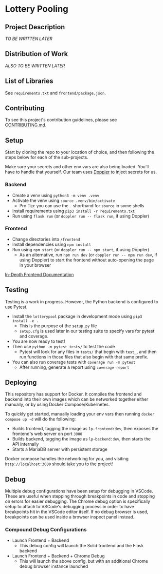 # Lottery Pooling

## Project Description

*TO BE WRITTEN LATER*

## Distribution of Work

*ALSO TO BE WRITTEN LATER*

## List of Libraries

See `requirements.txt` and `frontend/package.json`.

## Contributing

To see this project's contribution guidelines, please see [CONTRIBUTING.md](./CONTRIBUTING.md).

## Setup

Start by cloning the repo to your location of choice, and then following the steps below for each of the sub-projects.

Make sure your secrets and other env vars are also being loaded. You'll have to handle that yourself. Our team uses [Doppler][doppler] to inject secrets for us.

### Backend

- Create a venv using `python3 -m venv .venv`
- Activate the venv using `source .venv/bin/activate`
  - Pro Tip: you can use the `.` shorthand for `source` in some shells
- Install requirements using `pip3 install -r requirements.txt`
- Run using `flask run` (or `doppler run -- flask run`, if using Doppler)

### Frontend

- Change directories into `/frontend`
- Install dependencies using `npm install`
- Run using `npm start` (or `doppler run -- npm start`, if using Doppler)
  - As an alternative, run `npm run dev` (or `doppler run -- npm run dev`, if using Doppler) to start the frontend without auto-opening the page in your browser

[In-Depth Frontend Documentation](frontend/README.md)

## Testing

Testing is a work in progress. However, the Python backend is configured to use Pytest.

- Install the `lotterypool` package in development mode using `pip3 install -e .`
  - This is the purpose of the `setup.py` file
  - `setup.cfg` is used later in our testing suite to specify vars for pytest and coverage.
- You are now ready to test!
- Then use `python -m pytest tests/` to test the code
  - Pytest will look for any files in `tests/` that begin with `test_`, and then run functions in those files that also begin with that same prefix.
- You can also run coverage tests with `coverage run -m pytest`
  - After running, generate a report using `coverage report`

## Deploying

This repository has support for Docker. It compiles the frontend and backend into their own images which can be networked together either manually, or by using Docker Compose/Kubernetes.

To quickly get started, manually loading your env vars then running `docker compose up -d` will do the following:

- Builds frontend, tagging the image as `lp-frontend:dev`, then exposes the frontend's web server on port `3000`
- Builds backend, tagging the image as `lp-backend:dev`, then starts the API internally
- Starts a MariaDB server with persistent storage

Docker compose handles the networking for you, and visiting `http://localhost:3000` should take you to the project!

## Debug

Multiple debug configurations have been setup for debugging in VSCode. These are useful when stepping through breakpoints in code and stopping on errors for easier debugging. The Chrome debug option is specifically setup to attach to VSCode's debugging process in order to have breakpoints hit in the VSCode editor itself. If no debug browser is used, breakpoints can be used inside a browser inspect panel instead.

### Compound Debug Configurations

- Launch Frontend + Backend
  - This debug config will launch the Solid frontend and the Flask backend
- Launch Frontend + Backend + Chrome Debug
  - This will launch the above config, but with an additional Chrome debug browser instance launched

[doppler]: https://www.doppler.com/

